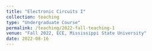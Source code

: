```yaml
---
title: "Electronic Circuits I"
collection: teaching
type: "Undergraduate Course"
permalink: /teaching/2022-fall-teaching-1
venue: "Fall 2022, ECE, Mississippi State University"
date: 2022-08-16
---
```

